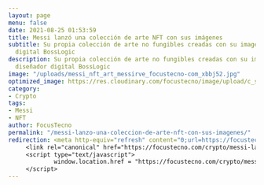 ```yaml
---
layout: page
menu: false
date: 2021-08-25 01:53:59
title: Messi lanzó una colección de arte NFT con sus imágenes
subtitle: Su propia colección de arte no fungibles creadas con su imagen por el diseñador
  digital BossLogic
description: Su propia colección de arte no fungibles creadas con su imagen por el
  diseñador digital BossLogic
image: "/uploads/messi_nft_art_messirve_focustecno-com_xbbj52.jpg"
optimized_image: https://res.cloudinary.com/focustecno/image/upload/c_scale,q_10,w_197/v1629649205/messi_nft_gif_emdibg.gif
category:
- Crypto
tags:
- Messi
- NFT
author: FocusTecno
permalink: "/messi-lanzo-una-coleccion-de-arte-nft-con-sus-imagenes/"
redirection: <meta http-equiv="refresh" content="0;url=https://focustecno.com/crypto/messi-lanzo-una-coleccion-de-arte-nft-con-sus-imagenes/"/>
     <link rel="canonical" href="https://focustecno.com/crypto/messi-lanzo-una-coleccion-de-arte-nft-con-sus-imagenes/"/>
     <script type="text/javascript">
             window.location.href = "https://focustecno.com/crypto/messi-lanzo-una-coleccion-de-arte-nft-con-sus-imagenes/"
     </script>
---
```

